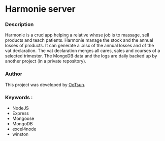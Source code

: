 # Harmonie server

### Description
Harmonie is a crud app helping a relative whose job is to massage, sell products and teach patients.
Harmonie manage the stock and the annual losses of products. It can generate a .xlsx of the annual losses and of the vat declaration.
The vat declaration merges all cares, sales and courses of a selected trimester. The MongoDB data and the logs are daily backed up by another project (in a private repository).

### Author
This project was developed by [OoTsun](https://twitter.com/Oo_Tsun).

### Keywords :
- NodeJS
- Express
- Mongoose
- MongoDB
- excel4node
- winston


